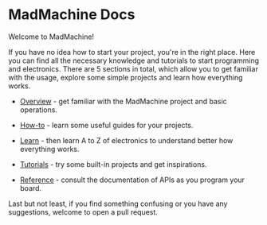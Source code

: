 # MadMachine Docs

Welcome to MadMachine!

If you have no idea how to start your project, you're in the right place. Here you can find all the necessary knowledge and tutorials to start programming and electronics. There are 5 sections in total, which allow you to get familiar with the usage, explore some simple projects and learn how everything works.

- [Overview](#introduction) - get familiar with the MadMachine project and basic operations.

- [How-to](../how-to/create-new-project.md) - learn some useful guides for your projects.

- [Learn](../learn/overview.md) - then learn A to Z of electronics to understand better how everything works.

- [Tutorials](../tutorials/overview.md) - try some built-in projects and get inspirations. 

- [Reference](../reference/reference.md) - consult the documentation of APIs as you program your board.

Last but not least, if you find something confusing or you have any suggestions, welcome to open a pull request. 
